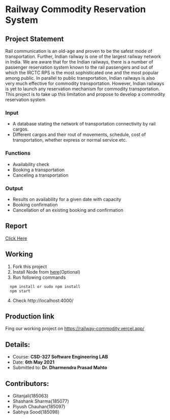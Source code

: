 # Railway Commodity Reservation System

## Project Statement

Rail communication is an old-age and proven to be the safest mode of transportation. Further, Indian
railway is one of the largest railway network in India. We are aware that for the Indian railways, there
is a number of passenger reservation system known to the rail passengers and out of which the IRCTC
RPS is the most sophisticated one and the most popular among public. In parallel to public
transportation, Indian railways is also very much effective for commodity transportation. However,
Indian railways is yet to launch any reservation mechanism for commodity transportation. This project
is to take up this limitation and propose to develop a commodity reservation system

### Input
- A database stating the network of transportation connectivity by rail cargos.
- Different cargos and their rout of movements, schedule, cost of transportation, whether express
or normal service etc.

### Functions
- Availability check
- Booking a transportation
- Canceling a transportation


### Output
- Results on availability for a given date with capacity
- Booking confirmation
- Cancellation of an existing booking and confirmation

## Report 
[Click Here](https://github.com/shashanksh2000/Railway-Commodity/blob/main/Software-Lab-Project-Report.pdf)

## Working
1. Fork this project
2. Install Node from [here](https://nodejs.org/en/download/)(Optional)
3. Run following commands
  ```
    npm install or sudo npm install
    npm start
 ```
4. Check http://localhost:4000/

## Production link
Fing our working project on https://railway-commodity.vercel.app/

## Details:
- Course: **CSD-327 Software Engineering LAB**
- Date: **6th May 2021**
- Submitted to: **Dr. Dharmendra Prasad Mahto**

## Contributors:
- Gitanjali(185063)
- Shashank Sharma(185077)
- Piyush Chauhan(185097)
- Sabhya Sood(185098)

